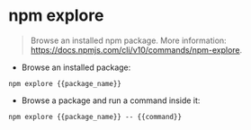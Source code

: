 # npm explore

> Browse an installed npm package.
> More information: <https://docs.npmjs.com/cli/v10/commands/npm-explore>.

- Browse an installed package:

`npm explore {{package_name}}`

- Browse a package and run a command inside it:

`npm explore {{package_name}} -- {{command}}`
